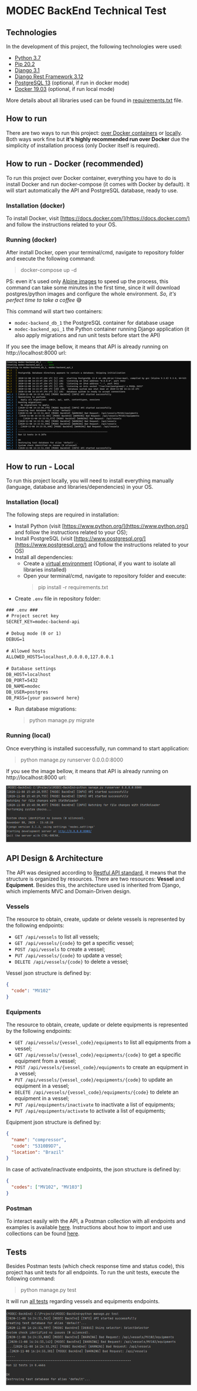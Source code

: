 # MODEC BackEnd Technical Test

## Technologies

In the development of this project, the following technologies were used:

- [Python 3.7](https://www.python.org/downloads/release/python-370/)
- [Pip 20.2](https://pip.pypa.io/en/stable/news/#id12) 
- [Django 3.1](https://docs.djangoproject.com/en/3.1/releases/3.1/)
- [Django Rest Framework 3.12](https://www.django-rest-framework.org/community/release-notes/#312x-series)
- [PostgreSQL 13](https://www.postgresql.org/about/news/postgresql-13-released-2077/) (optional, if run in docker mode)
- [Docker 19.03](https://docs.docker.com/engine/release-notes/#version-1903) (optional, if run local mode)

More details about all libraries used can be found in [requirements.txt](requirements.txt) file. 

## How to run

There are two ways to run this project: [over Docker containers](#how-to-run---docker-recommended) or [locally](#how-to-run---local). 
Both ways work fine but **it's highly recommended
run over Docker** due the simplicity of installation process (only Docker itself is required).

## How to run - Docker (recommended)

To run this project over Docker container, everything you have to do is install Docker and 
run docker-compose (it comes with Docker by default). It will start automatically the API and PostgreSQL database, ready to use.

### Installation (docker)

To install Docker, visit [https://docs.docker.com/](https://docs.docker.com/) and follow the instructions related to your OS.

### Running (docker)

After install Docker, open your terminal/cmd, navigate to repository folder and execute the following command:

> docker-compose up -d

PS: even it's used only [Alpine images](https://hub.docker.com/_/alpine) to speed up the process, this command can take some minutes in the first time, 
since it will download postgres/python images and configure the whole environment. 
_So, it's perfect time to take a coffee_ 😅 
 
This command will start two containers:
- `modec-backend_db_1` the PostgreSQL container for database usage 
- `modec-backend_api_1` the Python container running Django application (it also apply migrations and run unit tests before start the API)

If you see the image bellow, it means that API is already running on http://localhost:8000 url:

![API running over Docker](images/modec-docker.png)

## How to run - Local
To run this project locally, you will need to install everything manually (language, database and libraries/dependencies) in your OS.
 
### Installation (local)
The following steps are required in installation:
- Install Python (visit [https://www.python.org/](https://www.python.org/) and follow the instructions related to your OS);
- Install PostgreSQL (visit [https://www.postgresql.org/](https://www.postgresql.org/) and follow the instructions related to your OS)
- Install all dependencies:
    - Create a [virtual environment](https://docs.python.org/3/tutorial/venv.html) (Optional, if you want to isolate all libraries installed)
    - Open your terminal/cmd, navigate to repository folder and execute:
        > pip install -r requirements.txt
- Create `.env` file in repository folder:
```
### .env ###
# Project secret key
SECRET_KEY=modec-backend-api

# Debug mode (0 or 1)
DEBUG=1

# Allowed hosts
ALLOWED_HOSTS=localhost,0.0.0.0,127.0.0.1

# Database settings
DB_HOST=localhost
DB_PORT=5432
DB_NAME=modec
DB_USER=postgres
DB_PASS={your password here}
```
- Run database migrations:
    > python manage.py migrate 

### Running (local)

Once everything is installed successfully, run command to start application:
> python manage.py runserver 0.0.0.0:8000

If you see the image bellow, it means that API is already running on http://localhost:8000 url:

![API running locally](images/modec-local.png)
## API Design & Architecture

The API was designed according to [Restful API standard](https://restfulapi.net/), it means that the structure is organized by resources. 
There are two resources: **Vessel** and **Equipment**. Besides this, the architecture used is inherited from Django, which implements MVC and Domain-Driven design. 

### Vessels

The resource to obtain, create, update or delete vessels is represented by the following endpoints:
- `GET /api/vessels` to list all vessels;
- `GET /api/vessels/{code}` to get a specific vessel;
- `POST /api/vessels` to create a vessel;
- `PUT /api/vessels/{code}` to update a vessel;
- `DELETE /api/vessels/{code}` to delete a vessel;

Vessel json structure is defined by:
```json
{
  "code": "MV102"
}
```
### Equipments

The resource to obtain, create, update or delete equipments is represented by the following endpoints:
- `GET /api/vessels/{vessel_code}/equipments` to list all equipments from a vessel;
- `GET /api/vessels/{vessel_code}/equipments/{code}` to get a specific equipment from a vessel;
- `POST /api/vessels/{vessel_code}/equipments` to create an equipment in a vessel;
- `PUT /api/vessels/{vessel_code}/equipments/{code}` to update an equipment in a vessel;
- `DELETE /api/vessels/{vessel_code}/equipments/{code}` to delete an equipment in a vessel;
- `PUT /api/equipments/inactivate` to inactivate a list of equipments;
- `PUT /api/equipments/activate` to activate a list of equipments;

Equipment json structure is defined by:
```json
{
  "name": "compressor",
  "code": "5310B9D7",
  "location": "Brazil"
}
```

In case of activate/inactivate endpoints, the json structure is defined by:
```json
{
  "codes": ["MV102", "MV103"] 
}
```

### Postman

To interact easily with the API, a Postman collection with all endpoints and examples is available [here](MODEC-BackEnd-API.postman_collection.json). 
Instructions about how to import and use collections can be found [here](https://learning.postman.com/docs/getting-started/importing-and-exporting-data/). 

## Tests

Besides Postman tests (which check response time and status code), this project has unit tests for all endpoints.
To run the unit tests, execute the following command:
> python manage.py test

It will run [all tests](api/tests) regarding vessels and equipments endpoints.

![Unit tests](images/modec-test.png)



